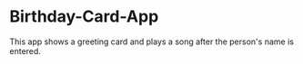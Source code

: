# Birthday-Card-App
This app shows a greeting card and plays a song after the person's name is entered.
